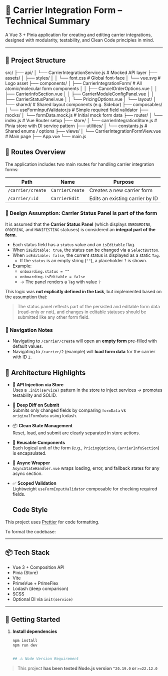 # 🚚 Carrier Integration Form – Technical Summary

A Vue 3 + Pinia application for creating and editing carrier integrations, designed with modularity, testability, and Clean Code principles in mind.

---

## 📁 Project Structure

src/
├── api/
│ └── CarrierIntegrationService.js # Mocked API layer
├── assets/
│ ├── styles/
│ │ └── font.css # Global font-face
│ └── vue.svg # Logo asset
├── components/
│ ├── CarrierIntegrationForm/ # All atomic/molecular form components
│ │ ├── CancelOrderOptions.vue
│ │ ├── CarrierInfoSection.vue
│ │ ├── CarrierModuleConfigPanel.vue
│ │ ├── CarrierStatusPanel.vue
│ │ └── PricingOptions.vue
│ └── layout/
│ └── shared/ # Shared layout components (e.g. Sidebar)
├── composables/
│ └── useFormInputValidator.js # Simple required field validator
├── mocks/
│ └── formData.mock.js # Initial mock form data
├── router/
│ └── index.js # Vue Router setup
├── store/
│ └── carrierIntegrationStore.js # Pinia store with DI service pattern
├── utilities/
│ └── constants.js # Shared enums / options
├── views/
│ └── CarrierIntegrationFormView.vue # Main page
├── App.vue
└── main.js

## 📍 Routes Overview

The application includes two main routes for handling carrier integration forms:

| Path              | Name            | Purpose                         |
| ----------------- | --------------- | ------------------------------- |
| `/carrier/create` | `CarrierCreate` | Creates a new carrier form      |
| `/carrier/:id`    | `CarrierEdit`   | Edits an existing carrier by ID |

### 🧠 Design Assumption: Carrier Status Panel is part of the form

It is assumed that the **Carrier Status Panel** (which displays `ONBOARDING`, `ORDERING`, and `MANIFESTING` statuses) is considered an **integral part of the form**.

- Each status field has a `status` value and an `isEditable` flag.
- When `isEditable: true`, the status can be changed via a `SelectButton`.
- When `isEditable: false`, the current status is displayed as a static `Tag`.
  - If the `status` is an empty string (`""`), a placeholder `?` is shown.
- Example:
  - `onboarding.status = ""`
  - `onboarding.isEditable = false`
  - → The panel renders a `Tag` with value `?`

This logic was **not explicitly defined in the task**, but implemented based on the assumption that:

> The status panel reflects part of the persisted and editable form data (read-only or not), and changes in editable statuses should be submitted like any other form field.

### 🔁 Navigation Notes

- Navigating to `/carrier/create` will open an **empty form** pre-filled with default values.
- Navigating to `/carrier/2` (example) will **load form data** for the carrier with ID `2`.

## 🧠 Architecture Highlights

- 🔌 **API Injection via Store**  
  Uses a `.init(service)` pattern in the store to inject services → promotes testability and SOLID.

- 🧪 **Deep Diff on Submit**  
  Submits only changed fields by comparing `formData` vs `originalFormData` using lodash.

- 📦 **Clean State Management**  
  Reset, load, and submit are clearly separated in store actions.

- 📐 **Reusable Components**  
  Each logical unit of the form (e.g., `PricingOptions`, `CarrierInfoSection`) is encapsulated.

- 🔁 **Async Wrapper**  
  `AsyncStateHandler.vue` wraps loading, error, and fallback states for any async section.

- ✅ **Scoped Validation**  
  Lightweight `useFormInputValidator` composable for checking required fields.

  ## Code Style

This project uses [Prettier](https://prettier.io/) for code formatting.

To format the codebase:

---

## 📦 Tech Stack

- Vue 3 + Composition API
- Pinia (Store)
- Vite
- PrimeVue + PrimeFlex
- Lodash (deep comparison)
- SCSS
- Optional DI via `init(service)`

---

## 🚀 Getting Started

1. **Install dependencies**

   ```bash
   npm install
   npm run dev


   ## ⚠️ Node Version Requirement
   ```

> This project **has been tested Node.js version `^20.19.0` or `>=22.12.0`**
